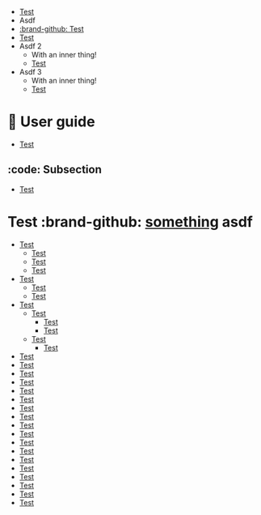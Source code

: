 - [Test](/a)
- Asdf
- [:brand-github: Test](/)
- [Test](/b)
- Asdf 2
  - With an inner thing!
  - [Test](/b)
- Asdf 3
  - With an inner thing!
  - [Test](/b)

# :school: User guide

- [Test](/b)

## :code: Subsection

- [Test](/b)

# Test :brand-github: [something](asdf) asdf

- [Test](/c)
  - [Test](/c)
  - [Test](/c)
  - [Test](/c)
- [Test](/c)
  - [Test](/c)
  - [Test](/c)
- [Test](/c)
  - [Test](/c)
    - [Test](/c)
    - [Test](/c)
  - [Test](/c)
    - [Test](/c)
- [Test](/c)
- [Test](/c)
- [Test](/c)
- [Test](/c)
- [Test](/c)
- [Test](/c)
- [Test](/c)
- [Test](/c)
- [Test](/c)
- [Test](/c)
- [Test](/c)
- [Test](/c)
- [Test](/c)
- [Test](/c)
- [Test](/c)
- [Test](/c)
- [Test](/c)
- [Test](/c)

